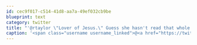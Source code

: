 ```yaml
---
id: cec9f017-c514-41d8-aa7a-49ef032cb9be
blueprint: text
category: twitter
title: "'@rtaylor \"Lover of Jesus.\" Guess she hasn't read that whole 'thou shalt not steal' thing tweetmeme.com/user/meagankph…"
caption: '<span class="username username_linked">@<a href="https://twitter.com/rtaylor" title="Elon Musk">rtaylor</a></span> "Lover of Jesus." Guess she hasn''t read that whole ''thou shalt not steal'' thing <a href="http://tweetmeme.com/user/meagankphotos" title="http://tweetmeme.com/user/meagankphotos" class="link link_untco">tweetmeme.com/user/meagankph…</a>'
---
```

